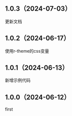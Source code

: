 ## 1.0.3（2024-07-03）
更新文档
## 1.0.2（2024-06-17）
使用r-theme的css变量
## 1.0.1（2024-06-13）
新增示例代码
## 1.0.0（2024-06-12）
first
